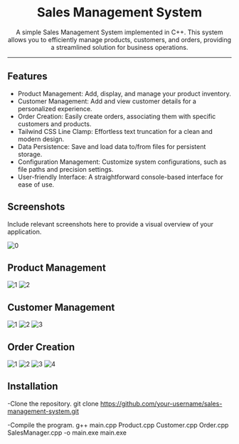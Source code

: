 <h1 align="center">Sales Management System</h1>
<p align="center">A simple Sales Management System implemented in C++. This system allows you to efficiently manage products, customers, and orders, providing a streamlined solution for business operations.</p>

<hr/>

## Features
- Product Management: Add, display, and manage your product inventory.
- Customer Management: Add and view customer details for a personalized experience.
- Order Creation: Easily create orders, associating them with specific customers and products.
- Tailwind CSS Line Clamp: Effortless text truncation for a clean and modern design.
- Data Persistence: Save and load data to/from files for persistent storage.
- Configuration Management: Customize system configurations, such as file paths and precision settings.
- User-friendly Interface: A straightforward console-based interface for ease of use.


## Screenshots
Include relevant screenshots here to provide a visual overview of your application.

![0](https://github.com/PrinceInScripts/C-and-DSA-Foundation/assets/124567410/1ee02b8a-9275-4a85-8c4a-2ade4ffff368)

## Product Management
![1](https://github.com/PrinceInScripts/C-and-DSA-Foundation/assets/124567410/bc851ed1-5c01-49ed-ba82-3d7575667fe5)
![2](https://github.com/PrinceInScripts/C-and-DSA-Foundation/assets/124567410/5502e4a8-a48c-45f5-8737-2a0000076f46)

## Customer Management
![1](https://github.com/PrinceInScripts/C-and-DSA-Foundation/assets/124567410/ea97008d-8906-41b2-a1ac-2a672c2919b0)
![2](https://github.com/PrinceInScripts/C-and-DSA-Foundation/assets/124567410/e1d4c65f-5073-4b45-8f22-13ac8ff4e6f8)
![3](https://github.com/PrinceInScripts/C-and-DSA-Foundation/assets/124567410/ee721d5e-74c4-4f69-a6d1-3665af2b07ed)

## Order Creation
![1](https://github.com/PrinceInScripts/C-and-DSA-Foundation/assets/124567410/65556e66-6ac5-47c4-a677-2e3bf908b79b)
![2](https://github.com/PrinceInScripts/C-and-DSA-Foundation/assets/124567410/76a86cac-22ea-43ba-a2b4-5a72d0fc831b)
![3](https://github.com/PrinceInScripts/C-and-DSA-Foundation/assets/124567410/2d69c63d-9de7-4bb5-91ec-7396ff9a748d)
![4](https://github.com/PrinceInScripts/C-and-DSA-Foundation/assets/124567410/87a60a5e-424c-49b7-86d2-199191e849f6)



## Installation
-Clone the repository.
git clone https://github.com/your-username/sales-management-system.git

-Compile the program.
g++ main.cpp Product.cpp Customer.cpp Order.cpp SalesManager.cpp -o main.exe
main.exe





